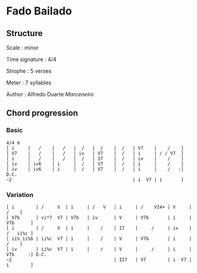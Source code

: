 # Fado Bailado

## Structure

Scale
:   minor

Time signature
:   4/4

Strophe
:   5 verses

Meter
:   7 syllables

Author
:   Alfredo Duarte _Marceneiro_

## Chord progression

### Basic

```none
4/4 m
[ i     |   /    |   /   |  /   |  /    |  /   | V7    |    /    ]
[ V7    |   /    |   /   | iv   | V7    |  /   | i     | / / V7  ]
[ i     |   /    |   /   |  /   | I7    |  /   | iv    |    /    ]
[ iv    | iv6    | i     |  /   | V7    |  /   | i     |    /    ]
[ iv    | iv6    | i     |  /   | V7    |  /   | i     |    /   :] D.C.
~2                                             | i  V7 | i       ]
```

### Variation

```none
[ i        | /     V  | i     | /   V   | i     | /    VI4+ | V     |     /    ]
[ V7b      | vi*7  V7 | V7b   | iv      | V     | V7b       | i     | V7b      ]
[ i        | /     V  | i     |    /    | I7    |     /     | iv    | /   ii%c ]
[ ii% ii%b | ii%c  V7 | i     |    /    | V     | V7b       | i     |     /    ]
[ iv       | ii%c  V7 | i     |    /    | V     |     /     | i     | V7b     :] D.C.
~2                                      | II7   | V7        | i  V7 | i        ]
```

<!--
vim:syntax=markdown:sw=4:ts=4:et
-->
